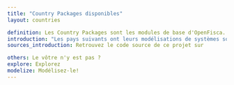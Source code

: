 ```yaml
---
title: "Country Packages disponibles"
layout: countries

definition: Les Country Packages sont les modules de base d'OpenFisca. Ils définissent les Paramètres, Entités et Variables d'un pays.
introduction: "Les pays suivants ont leurs modélisations de systèmes socio-fiscaux :"
sources_introduction: Retrouvez le code source de ce projet sur

others: Le vôtre n'y est pas ?
explore: Explorez
modelize: Modélisez-le!
---
```

